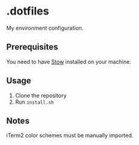 # .dotfiles

My environment configuration.

## Prerequisites

You need to have [Stow](https://www.gnu.org/software/stow/) installed on your machine.

## Usage

1. Clone the repository
2. Run `install.sh`

## Notes

iTerm2 color schemes must be manually imported.
